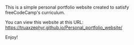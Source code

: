 This is a simple personal portfolio website created to satisfy freeCodeCamp's curriculum.

You can view this website at this URL:
https://truaxzephyr.github.io/Personal_portfolio_website/

Enjoy!